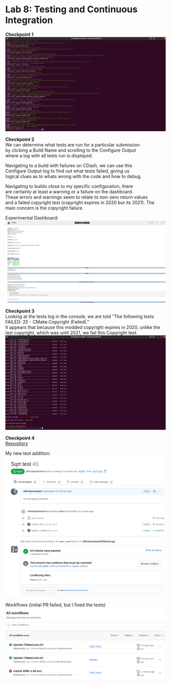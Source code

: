 # Lab 8: Testing and Continuous Integration

**Checkpoint 1**  
![checkpointone](checkpoint1.png)  

**Checkpoint 2**  
We can determine what tests are run for a particular submission  
by clicking a Build Name and scrolling to the Configure Output  
where a log with all tests run is displayed.  

Navigating to a build with failures on CDash, we can use this  
Configure Output log to find out what tests failed, giving us  
logical clues as to whats wrong with the code and how to debug.  

Navigating to builds close to my specific configuration, there  
are certainly at least a warning or a failure on the dashboard.  
These errors and warnings seem to relate to non-zero return values  
and a failed copyright test (copyright expires in 2020 but its 2021).
The main concern is the copyright failure.  

Experimental Dashboard:  
![build](/labs/lab-08/build.png)  

**Checkpoint 3**  
Looking at the tests log in the console, we are told "The following tests FAILED: 25 - CMake.Copyright (Failed)."  
It appears that because this modded copyright expires in 2020, unlike the last copyright, which was until 2021,
we fail this Copyright test.  
![fail](/labs/lab-08/testerror.png)  

**Checkpoint 4**  
[Repository](https://github.com/officialzachward/CMakeCopy)  

My new test addition:  
![newtest](/labs/lab-08/newtest.png)  

Workflows (initial PR failed, but I fixed the tests)  
![workflows](/labs/lab-08/workflows.png)  
